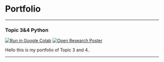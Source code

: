 # Portfolio
---

### Topic 3&4 Python

[![Run in Google Colab](https://img.shields.io/badge/Colab-Run_in_Google_Colab-blue?logo=Google&logoColor=FDBA18)](https://colab.research.google.com/drive/1_RH6WAcKVGuTZSAic4cz18jyuGfxaRBf#scrollTo=KYUBmL7oRhl9)
[![Open Research Poster](https://img.shields.io/badge/CSV-Download%20Data-brightgreen)](excel/irisV1.excel)
<div style="text-align: justify">Hello this is my portfolio of Topic 3 and 4..</div>



---
